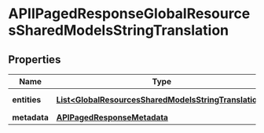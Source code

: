 

# APIIPagedResponseGlobalResourcesSharedModelsStringTranslation


## Properties

| Name | Type | Description | Notes |
|------------ | ------------- | ------------- | -------------|
|**entities** | [**List&lt;GlobalResourcesSharedModelsStringTranslation&gt;**](GlobalResourcesSharedModelsStringTranslation.md) |  |  [optional] [readonly] |
|**metadata** | [**APIPagedResponseMetadata**](APIPagedResponseMetadata.md) |  |  [optional] |



